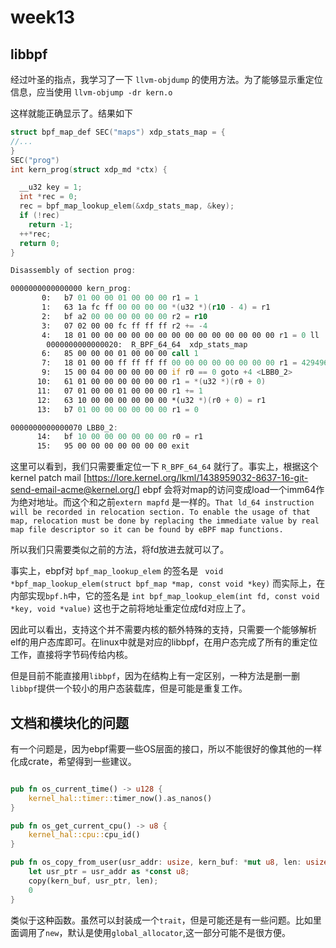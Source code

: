 # week13
## libbpf 

经过叶圣的指点，我学习了一下 `llvm-objdump`
的使用方法。为了能够显示重定位信息，应当使用 `llvm-objump -dr kern.o` 

这样就能正确显示了。结果如下

```c
struct bpf_map_def SEC("maps") xdp_stats_map = {
//...
}
SEC("prog")
int kern_prog(struct xdp_md *ctx) {

  __u32 key = 1;
  int *rec = 0;
  rec = bpf_map_lookup_elem(&xdp_stats_map, &key);
  if (!rec)
    return -1;
  ++*rec;
  return 0;
}
```
```asm
Disassembly of section prog:

0000000000000000 kern_prog:
       0:	b7 01 00 00 01 00 00 00	r1 = 1
       1:	63 1a fc ff 00 00 00 00	*(u32 *)(r10 - 4) = r1
       2:	bf a2 00 00 00 00 00 00	r2 = r10
       3:	07 02 00 00 fc ff ff ff	r2 += -4
       4:	18 01 00 00 00 00 00 00 00 00 00 00 00 00 00 00	r1 = 0 ll
		0000000000000020:  R_BPF_64_64	xdp_stats_map
       6:	85 00 00 00 01 00 00 00	call 1
       7:	18 01 00 00 ff ff ff ff 00 00 00 00 00 00 00 00	r1 = 4294967295 ll
       9:	15 00 04 00 00 00 00 00	if r0 == 0 goto +4 <LBB0_2>
      10:	61 01 00 00 00 00 00 00	r1 = *(u32 *)(r0 + 0)
      11:	07 01 00 00 01 00 00 00	r1 += 1
      12:	63 10 00 00 00 00 00 00	*(u32 *)(r0 + 0) = r1
      13:	b7 01 00 00 00 00 00 00	r1 = 0

0000000000000070 LBB0_2:
      14:	bf 10 00 00 00 00 00 00	r0 = r1
      15:	95 00 00 00 00 00 00 00	exit
```

这里可以看到，我们只需要重定位一下 `R_BPF_64_64`
就行了。事实上，根据这个kernel patch mail [https://lore.kernel.org/lkml/1438959032-8637-16-git-send-email-acme@kernel.org/] 
ebpf 会将对map的访问变成load一个imm64作为绝对地址。而这个和之前`extern mapfd`
是一样的。`That ld_64 instruction will be recorded in relocation section.
To enable the usage of that map, relocation must be done by replacing
the immediate value by real map file descriptor so it can be found by
eBPF map functions.`

所以我们只需要类似之前的方法，将fd放进去就可以了。

事实上，ebpf对 `bpf_map_lookup_elem` 的签名是 ` void *bpf_map_lookup_elem(struct bpf_map *map, const void *key)`
而实际上，在内部实现`bpf.h`中，它的签名是 `int bpf_map_lookup_elem(int fd, const void *key, void *value)`
这也于之前将地址重定位成fd对应上了。

因此可以看出，支持这个并不需要内核的额外特殊的支持，只需要一个能够解析elf的用户态库即可。在linux中就是对应的libbpf，在用户态完成了所有的重定位工作，直接将字节码传给内核。

但是目前不能直接用`libbpf`，因为在结构上有一定区别，一种方法是删一删`libbpf`提供一个较小的用户态装载库，但是可能是重复工作。

## 文档和模块化的问题

有一个问题是，因为ebpf需要一些OS层面的接口，所以不能很好的像其他的一样化成crate，希望得到一些建议。

```rust

pub fn os_current_time() -> u128 {
    kernel_hal::timer::timer_now().as_nanos()
}

pub fn os_get_current_cpu() -> u8 {
    kernel_hal::cpu::cpu_id()
}

pub fn os_copy_from_user(usr_addr: usize, kern_buf: *mut u8, len: usize) -> i32 {
    let usr_ptr = usr_addr as *const u8;
    copy(kern_buf, usr_ptr, len);
    0
}
```

类似于这种函数。虽然可以封装成一个`trait`，但是可能还是有一些问题。比如里面调用了`new`，默认是使用`global_allocator`,这一部分可能不是很方便。
